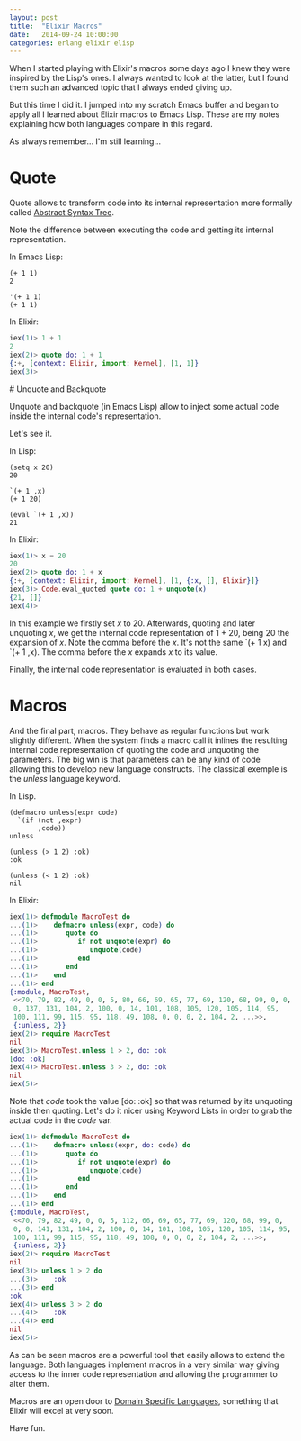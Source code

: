 ```yaml
---
layout: post
title:  "Elixir Macros"
date:   2014-09-24 10:00:00
categories: erlang elixir elisp
---
```


When I started playing with Elixir's macros some days ago I knew they
were inspired by the Lisp's ones. I always wanted to look at the
latter, but I found them such an advanced topic that I always ended
giving up.

But this time I did it. I jumped into my scratch Emacs buffer and
began to apply all I learned about Elixir macros to Emacs Lisp. These
are my notes explaining how both languages compare in this regard.

As always remember... I'm still learning...

# Quote

Quote allows to transform code into its internal representation more
formally called
[Abstract Syntax Tree](http://en.wikipedia.org/wiki/Abstract_syntax_tree).

Note the difference between executing the code and getting its
internal representation.

In Emacs Lisp:

```Lisp
(+ 1 1)
2

'(+ 1 1)
(+ 1 1)
```

In Elixir:

```Elixir
iex(1)> 1 + 1
2
iex(2)> quote do: 1 + 1
{:+, [context: Elixir, import: Kernel], [1, 1]}
iex(3)>
```
<p>
# Unquote and Backquote

Unquote and backquote (in Emacs Lisp) allow to inject some actual code
inside the internal code's representation.

Let's see it.

In Lisp:

```Lisp
(setq x 20)
20

`(+ 1 ,x)
(+ 1 20)

(eval `(+ 1 ,x))
21
```

In Elixir:

```Elixir
iex(1)> x = 20
20
iex(2)> quote do: 1 + x
{:+, [context: Elixir, import: Kernel], [1, {:x, [], Elixir}]}
iex(3)> Code.eval_quoted quote do: 1 + unquote(x)
{21, []}
iex(4)>
```

In this example we firstly set *x* to 20. Afterwards, quoting and
later unquoting *x*, we get the internal code representation of 1 +
20, being 20 the expansion of *x*. Note the comma before the *x*. It's
not the same \`(+ 1 x) and \`(+ 1 ,x). The comma before the *x*
expands *x* to its value.

Finally, the internal code representation is evaluated in both cases.

# Macros

And the final part, macros. They behave as regular functions but work
slightly different. When the system finds a macro call it inlines the
resulting internal code representation of quoting the code and
unquoting the parameters.  The big win is that parameters can be any
kind of code allowing this to develop new language constructs. The
classical exemple is the *unless* language keyword.

In Lisp.

```Lisp
(defmacro unless(expr code)
  `(if (not ,expr)
       ,code))
unless

(unless (> 1 2) :ok)
:ok

(unless (< 1 2) :ok)
nil
```

In Elixir:

```Elixir
iex(1)> defmodule MacroTest do
...(1)>    defmacro unless(expr, code) do
...(1)>       quote do
...(1)>          if not unquote(expr) do
...(1)>             unquote(code)
...(1)>          end
...(1)>       end
...(1)>    end
...(1)> end
{:module, MacroTest,
 <<70, 79, 82, 49, 0, 0, 5, 80, 66, 69, 65, 77, 69, 120, 68, 99, 0, 0,
 0, 137, 131, 104, 2, 100, 0, 14, 101, 108, 105, 120, 105, 114, 95,
 100, 111, 99, 115, 95, 118, 49, 108, 0, 0, 0, 2, 104, 2, ...>>,
 {:unless, 2}}
iex(2)> require MacroTest
nil
iex(3)> MacroTest.unless 1 > 2, do: :ok
[do: :ok]
iex(4)> MacroTest.unless 3 > 2, do: :ok
nil
iex(5)>
```

Note that *code* took the value [do: :ok] so that was returned by its
unquoting inside then quoting.  Let's do it nicer using Keyword Lists
in order to grab the actual code in the *code* var.

```Elixir
iex(1)> defmodule MacroTest do
...(1)>    defmacro unless(expr, do: code) do
...(1)>       quote do
...(1)>          if not unquote(expr) do
...(1)>             unquote(code)
...(1)>          end
...(1)>       end
...(1)>    end
...(1)> end
{:module, MacroTest,
 <<70, 79, 82, 49, 0, 0, 5, 112, 66, 69, 65, 77, 69, 120, 68, 99, 0,
 0, 0, 141, 131, 104, 2, 100, 0, 14, 101, 108, 105, 120, 105, 114, 95,
 100, 111, 99, 115, 95, 118, 49, 108, 0, 0, 0, 2, 104, 2, ...>>,
 {:unless, 2}}
iex(2)> require MacroTest
nil
iex(3)> unless 1 > 2 do
...(3)>    :ok
...(3)> end
:ok
iex(4)> unless 3 > 2 do
...(4)>    :ok
...(4)> end
nil
iex(5)>
```

As can be seen macros are a powerful tool that easily allows to extend
the language. Both languages implement macros in a very similar way
giving access to the inner code representation and allowing the
programmer to alter them.

Macros are an open door to
[Domain Specific Languages](http://en.wikipedia.org/wiki/Domain-specific_language),
something that Elixir will excel at very soon.

Have fun.
